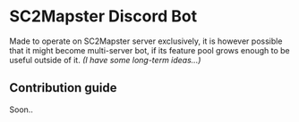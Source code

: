 # SC2Mapster Discord Bot

Made to operate on SC2Mapster server exclusively, it is however possible that it might become multi-server bot, if its feature pool grows enough to be useful outside of it. *(I have some long-term ideas...)*

## Contribution guide

Soon..
